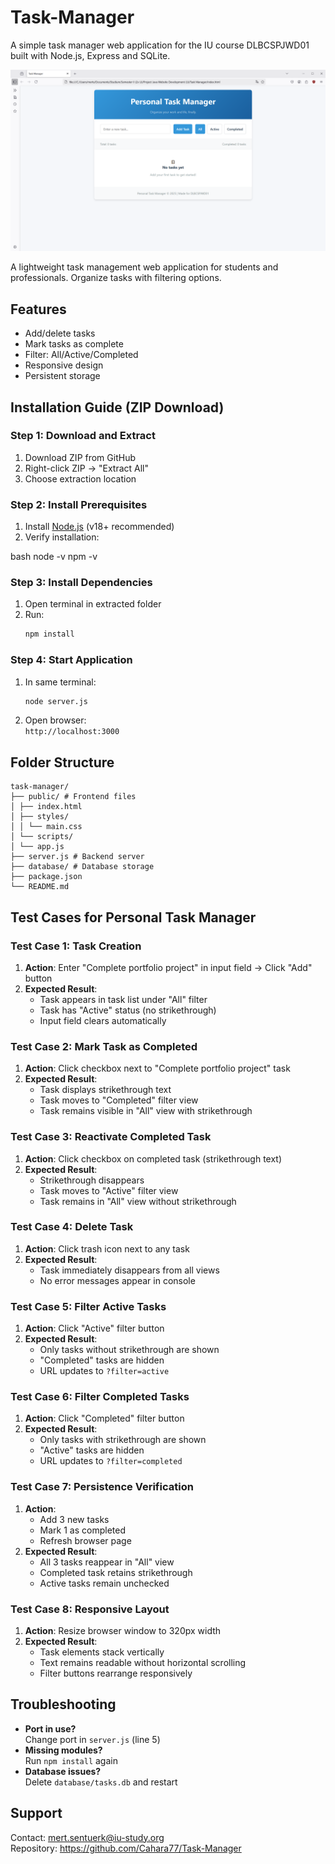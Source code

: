 # Task-Manager
A simple task manager web application for the IU course DLBCSPJWD01 built with Node.js, Express and SQLite.

![Task Manager Screenshot](/screenshots/app-preview.png)

A lightweight task management web application for students and professionals. Organize tasks with filtering options.

## Features
- Add/delete tasks
- Mark tasks as complete
- Filter: All/Active/Completed
- Responsive design
- Persistent storage

## Installation Guide (ZIP Download)

### Step 1: Download and Extract
1. Download ZIP from GitHub
2. Right-click ZIP → "Extract All"
3. Choose extraction location

### Step 2: Install Prerequisites
1. Install [Node.js](https://nodejs.org/) (v18+ recommended)
2. Verify installation:

bash
   node -v
   npm -v

### Step 3: Install Dependencies
1. Open terminal in extracted folder
2. Run:
   ```bash
   npm install
   ```

### Step 4: Start Application
1. In same terminal:
   ```bash
   node server.js
   ```
2. Open browser:  
   `http://localhost:3000`

## Folder Structure
```
task-manager/
├── public/ # Frontend files
│ ├── index.html
│ ├── styles/
│ │ └── main.css
│ └── scripts/
│ └── app.js
├── server.js # Backend server
├── database/ # Database storage
├── package.json
└── README.md
```
## Test Cases for Personal Task Manager

### Test Case 1: Task Creation
1. **Action**: Enter "Complete portfolio project" in input field → Click "Add" button  
2. **Expected Result**: 
   - Task appears in task list under "All" filter
   - Task has "Active" status (no strikethrough)
   - Input field clears automatically

### Test Case 2: Mark Task as Completed
1. **Action**: Click checkbox next to "Complete portfolio project" task  
2. **Expected Result**:
   - Task displays strikethrough text
   - Task moves to "Completed" filter view
   - Task remains visible in "All" view with strikethrough

### Test Case 3: Reactivate Completed Task
1. **Action**: Click checkbox on completed task (strikethrough text)  
2. **Expected Result**:
   - Strikethrough disappears
   - Task moves to "Active" filter view
   - Task remains in "All" view without strikethrough

### Test Case 4: Delete Task
1. **Action**: Click trash icon next to any task  
2. **Expected Result**:
   - Task immediately disappears from all views
   - No error messages appear in console

### Test Case 5: Filter Active Tasks
1. **Action**: Click "Active" filter button  
2. **Expected Result**:
   - Only tasks without strikethrough are shown
   - "Completed" tasks are hidden
   - URL updates to `?filter=active`

### Test Case 6: Filter Completed Tasks
1. **Action**: Click "Completed" filter button  
2. **Expected Result**:
   - Only tasks with strikethrough are shown
   - "Active" tasks are hidden
   - URL updates to `?filter=completed`

### Test Case 7: Persistence Verification
1. **Action**: 
   - Add 3 new tasks
   - Mark 1 as completed
   - Refresh browser page  
2. **Expected Result**:
   - All 3 tasks reappear in "All" view
   - Completed task retains strikethrough
   - Active tasks remain unchecked

### Test Case 8: Responsive Layout
1. **Action**: Resize browser window to 320px width  
2. **Expected Result**:
   - Task elements stack vertically
   - Text remains readable without horizontal scrolling
   - Filter buttons rearrange responsively

## Troubleshooting
- **Port in use?**  
  Change port in `server.js` (line 5)
- **Missing modules?**  
  Run `npm install` again
- **Database issues?**  
  Delete `database/tasks.db` and restart

## Support
Contact: mert.sentuerk@iu-study.org  
Repository: https://github.com/Cahara77/Task-Manager
```
